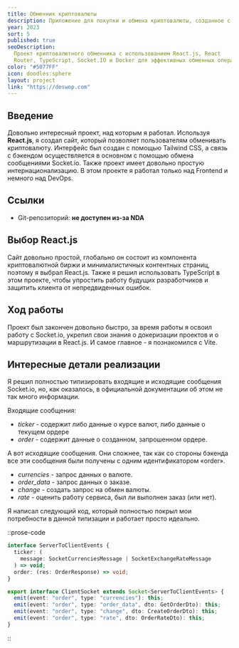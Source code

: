 ```yaml
---
title: Обменник криптовалюты
description: Приложение для покупки и обмена криптовалюты, созданное с помощью React.js и Socket.IO.
year: 2023
sort: 5
published: true
seoDescription:
  Проект криптовалютного обменника с использованием React.js, React
  Router, TypeScript, Socket.IO и Docker для эффективных обменных операций.
color: "#5077FF"
icon: doodles:sphere
layout: project
link: "https://deswop.com"
---
```


## Введение

Довольно интересный проект, над которым я работал. Используя **React.js**, я создал сайт, который позволяет пользователям обменивать криптовалюту. Интерфейс был создан с помощью Tailwind CSS, а связь с бэкендом осуществляется в основном с помощью обмена сообщениями Socket.io. Также проект имеет довольно простую интернационализацию. В этом проекте я работал только над Frontend и немного над DevOps.

## Ссылки

- Git-репозиторий: **не доступен из-за NDA**

## Выбор React.js

Сайт довольно простой, глобально он состоит из компонента криптовалютной биржи и минималистичных контентных страниц, поэтому я выбрал React.js. Также я решил использовать TypeScript в этом проекте, чтобы упростить работу будущих разработчиков и защитить клиента от непредвиденных ошибок.

## Ход работы

Проект был закончен довольно быстро, за время работы я освоил работу с Socket.io, укрепил свои знания о докеризации проектов и о маршрутизации в React.js. И самое главное - я познакомился с Vite.

## Интересные детали реализации

Я решил полностью типизировать входящие и исходящие сообщения Socket.io, но, как оказалось, в официальной документации об этом не так много информации.

Входящие сообщения:

- _ticker_ - содержит либо данные о курсе валют, либо данные о текущем ордере
- _order_ - содержит данные о созданном, запрошенном ордере.

А вот исходящие сообщения. Они сложнее, так как со стороны бэкенда все эти сообщения были получены с одним идентификатором «order».

- _currencies_ - запрос данных о валюте.
- _order_data_ - запрос данных о заказе.
- _change_ - создать запрос на обмен валюты.
- _rate_ - оценить работу сервиса, был ли выполнен заказ (или нет).

Я написал следующий код, который полностью покрыл мои потребности в данной типизации и работает просто идеально.

::prose-code

```ts
interface ServerToClientEvents {
  ticker: (
    message: SocketCurrenciesMessage | SocketExchangeRateMessage
  ) => void;
  order: (res: OrderResponse) => void;
}

export interface ClientSocket extends Socket<ServerToClientEvents> {
  emit(event: "order", type: "currencies"): this;
  emit(event: "order", type: "order_data", dto: GetOrderDto): this;
  emit(event: "order", type: "change", dto: CreateOrderDto): this;
  emit(event: "order", type: "rate", dto: OrderRateDto): this;
}
```

::
